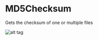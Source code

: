 # MD5Checksum
Gets the checksum of one or multiple files

![alt tag](http://i.imgur.com/E4Mw74K.png)
